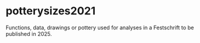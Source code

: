 # potterysizes2021
Functions, data, drawings or pottery used for analyses in a Festschrift to be published in 2025.
